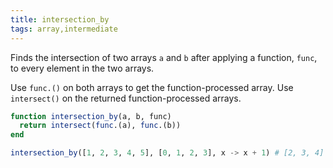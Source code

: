 ```yaml
---
title: intersection_by
tags: array,intermediate
---
```


Finds the intersection of two arrays `a` and `b` after applying a function, `func`, to every element in the two arrays.

Use `func.()` on both arrays to get the function-processed array.
Use `intersect()` on the returned function-processed arrays.

```jl
function intersection_by(a, b, func)
  return intersect(func.(a), func.(b))
end
```

```jl
intersection_by([1, 2, 3, 4, 5], [0, 1, 2, 3], x -> x + 1) # [2, 3, 4]
```
